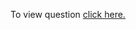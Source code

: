 To view question <a href="https://leetcode.com/problems/reverse-linked-list-ii/" target="_blank">click here.</a>